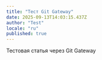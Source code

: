 ```yaml
---
title: "Тест Git Gateway"
date: 2025-09-13T14:03:15.437Z
author: "Test"
locale: "ru"
published: true
---
```


Тестовая статья через Git Gateway